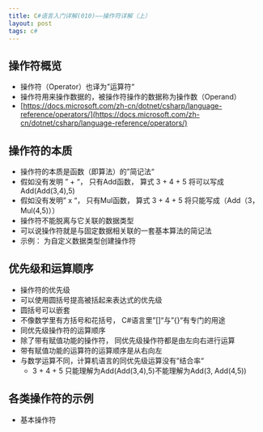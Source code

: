 ```yaml
---
title: C#语言入门详解(010)——操作符详解（上）
layout: post
tags: c#
---
```


## 操作符概览
* 操作符（Operator）也译为”运算符“
* 操作符用来操作数据的，被操作符操作的数据称为操作数（Operand）
* [https://docs.microsoft.com/zh-cn/dotnet/csharp/language-reference/operators/](https://docs.microsoft.com/zh-cn/dotnet/csharp/language-reference/operators/)

## 操作符的本质
* 操作符的本质是函数（即算法）的”简记法“
 * 假如没有发明 ” + “， 只有Add函数， 算式 3 + 4 + 5 将可以写成Add(Add(3,4),5)
 * 假如没有发明” x “， 只有Mul函数， 算式 3 + 4 + 5 将只能写成（Add（3，Mul(4,5)））
* 操作符不能脱离与它关联的数据类型
 * 可以说操作符就是与固定数据相关联的一套基本算法的简记法
 * 示例： 为自定义数据类型创建操作符

## 优先级和运算顺序
* 操作符的优先级
 * 可以使用圆括号提高被括起来表达式的优先级
 * 圆括号可以嵌套
 * 不像数学里有方括号和花括号， C#语言里”[]“与”{}“有专门的用途
* 同优先级操作符的运算顺序
 * 除了带有赋值功能的操作符， 同优先级操作符都是由左向右进行运算
 * 带有赋值功能的运算符的运算顺序是从右向左
 * 与数学运算不同，计算机语言的同优先级运算没有”结合率“
   * 3 + 4 + 5 只能理解为Add(Add(3,4),5)不能理解为Add(3, Add(4,5)) 

## 各类操作符的示例
* 基本操作符